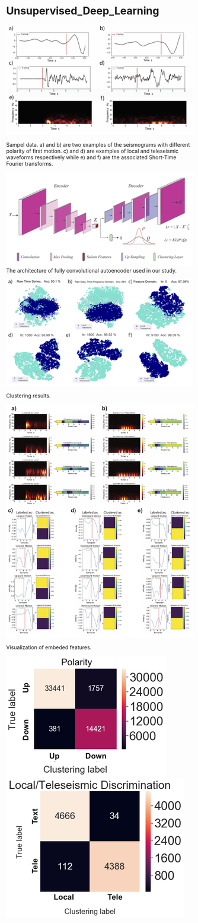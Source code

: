 # Unsupervised_Deep_Learning


![network architecture](Fig_2.jpg)

Sampel data. a) and b) are two examples of the seismograms with different polarity of first motion.
c) and d) are examples of local and teleseismic waveforms respectively while e) and f) are the associated Short-Time Fourier transforms. 


![network architecture](Fig_1.jpg)
The architecture of fully convolutional autoencoder used in our study. 



![clustering results](Fig_3.jpg)

Clustering results. 



![embeded features](Fig_4.jpg)

Visualization of embeded features. 

![embeded features](FigSub_3.png)
![embeded features](FigSub_4.png)


